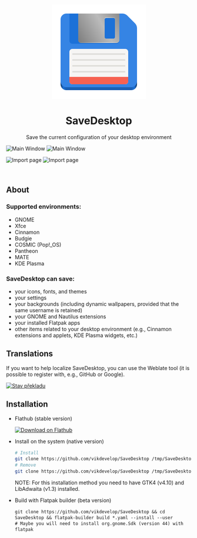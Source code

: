 <p align="center">
  <img src="/flatpak/icons/io.github.vikdevelop.SaveDesktop.svg">
  <h1 align="center">SaveDesktop</h1>
  <p align="center">Save the current configuration of your desktop environment</p>
</p>

![Main Window](https://raw.githubusercontent.com/vikdevelop/SaveDesktop/main/flatpak/screenshots/main_window_dark.png#gh-dark-mode-only)
![Main Window](https://raw.githubusercontent.com/vikdevelop/SaveDesktop/main/flatpak/screenshots/main_window.png#gh-light-mode-only)

![Import page](https://raw.githubusercontent.com/vikdevelop/SaveDesktop/main/flatpak/screenshots/import_page_dark.png#gh-dark-mode-only)
![Import page](https://raw.githubusercontent.com/vikdevelop/SaveDesktop/main/flatpak/screenshots/import_page.png#gh-light-mode-only)

<br>

## About
### Supported environments:
- GNOME
- Xfce
- Cinnamon
- Budgie
- COSMIC (Pop!_OS)
- Pantheon
- MATE
- KDE Plasma

### SaveDesktop can save:
- your icons, fonts, and themes
- your settings
- your backgrounds (including dynamic wallpapers, provided that the same username is retained)
- your GNOME and Nautilus extensions
- your installed Flatpak apps
- other items related to your desktop environment (e.g., Cinnamon extensions and applets, KDE Plasma widgets, etc.)

## Translations
If you want to help localize SaveDesktop, you can use the Weblate tool (it is possible to register with, e.g., GitHub or Google).

<a href="https://hosted.weblate.org/projects/vikdevelop/savedesktop/">
<img src="https://hosted.weblate.org/widgets/vikdevelop/-/savedesktop/open-graph.png" alt="Stav překladu" width=300 />
</a>

## Installation
- Flathub (stable version)
  
  <a href='https://beta.flathub.org/apps/io.github.vikdevelop.SaveDesktop'><img width='240' alt='Download on Flathub' src='https://dl.flathub.org/assets/badges/flathub-badge-en.png'/></a>

- Install on the system (native version)
  
  ```bash
  # Install
  git clone https://github.com/vikdevelop/SaveDesktop /tmp/SaveDesktop && sh /tmp/SaveDesktop/install_native.sh --install
  # Remove
  git clone https://github.com/vikdevelop/SaveDesktop /tmp/SaveDesktop && sh /tmp/SaveDesktop/install_native.sh --remove
  ```
  NOTE: For this installation method you need to have GTK4 (v4.10) and LibAdwaita (v1.3) installed.
  
- Build with Flatpak builder (beta version)
  ```
  git clone https://github.com/vikdevelop/SaveDesktop && cd SaveDesktop && flatpak-builder build *.yaml --install --user
  # Maybe you will need to install org.gnome.Sdk (version 44) with flatpak
  ```
